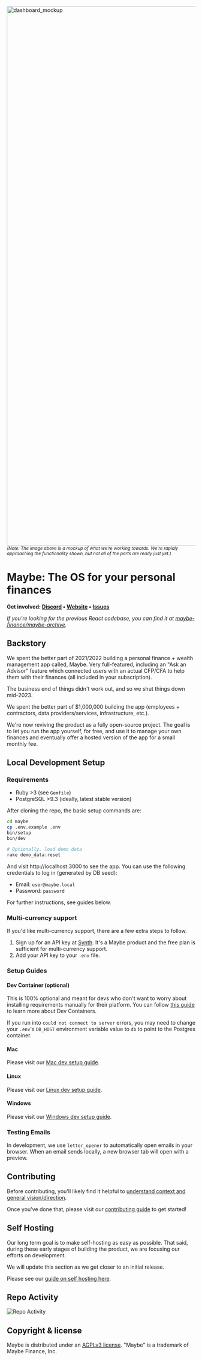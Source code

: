 <img width="1440" alt="dashboard_mockup" src="https://github.com/maybe-finance/maybe/assets/35243/a7763d0e-a942-42db-bde7-eb8d28106917">
<sup><i>(Note: The image above is a mockup of what we're working towards. We're rapidly approaching the functionality shown, but not all of the parts are ready just yet.)</i></sup>

# Maybe: The OS for your personal finances

<b>Get involved: [Discord](https://link.maybe.co/discord) • [Website](https://maybe.co) • [Issues](https://github.com/maybe-finance/maybe/issues)</b>

_If you're looking for the previous React codebase, you can find it at [maybe-finance/maybe-archive](https://github.com/maybe-finance/maybe-archive)._

## Backstory

We spent the better part of 2021/2022 building a personal finance + wealth management app called, Maybe. Very full-featured, including an "Ask an Advisor" feature which connected users with an actual CFP/CFA to help them with their finances (all included in your subscription).

The business end of things didn't work out, and so we shut things down mid-2023.

We spent the better part of $1,000,000 building the app (employees + contractors, data providers/services, infrastructure, etc.).

We're now reviving the product as a fully open-source project. The goal is to let you run the app yourself, for free, and use it to manage your own finances and eventually offer a hosted version of the app for a small monthly fee.

## Local Development Setup

### Requirements

- Ruby >3 (see `Gemfile`)
- PostgreSQL >9.3 (ideally, latest stable version)

After cloning the repo, the basic setup commands are:

```sh
cd maybe
cp .env.example .env
bin/setup
bin/dev

# Optionally, load demo data
rake demo_data:reset
```

And visit http://localhost:3000 to see the app. You can use the following credentials to log in (generated by DB seed):

- Email: `user@maybe.local`
- Password: `password`

For further instructions, see guides below.

### Multi-currency support

If you'd like multi-currency support, there are a few extra steps to follow.

1. Sign up for an API key at [Synth](https://synthfinance.com). It's a Maybe product and the free plan is sufficient for multi-currency support.
2. Add your API key to your `.env` file.

### Setup Guides

#### Dev Container (optional)

This is 100% optional and meant for devs who don't want to worry about installing requirements manually for their platform. You can follow [this guide](https://code.visualstudio.com/docs/devcontainers/containers) to learn more about Dev Containers.

If you run into `could not connect to server` errors, you may need to change your `.env`'s `DB_HOST` environment variable value to `db` to point to the Postgres container.

#### Mac

Please visit our [Mac dev setup guide](https://github.com/maybe-finance/maybe/wiki/Mac-Dev-Setup-Guide).

#### Linux

Please visit our [Linux dev setup guide](https://github.com/maybe-finance/maybe/wiki/Linux-Dev-Setup-Guide).

#### Windows

Please visit our [Windows dev setup guide](https://github.com/maybe-finance/maybe/wiki/Windows-Dev-Setup-Guide).

### Testing Emails

In development, we use `letter_opener` to automatically open emails in your browser. When an email sends locally, a new browser tab will open with a preview.

## Contributing

Before contributing, you'll likely find it helpful to [understand context and general vision/direction](https://github.com/maybe-finance/maybe/wiki).

Once you've done that, please visit our [contributing guide](https://github.com/maybe-finance/maybe/blob/main/CONTRIBUTING.md) to get started!

## Self Hosting

Our long term goal is to make self-hosting as easy as possible. That said, during these early stages of building the product, we are focusing our efforts on development.

We will update this section as we get closer to an initial release.

Please see our [guide on self hosting here](https://github.com/maybe-finance/maybe/wiki/Self-Hosting-Setup-Guide).

## Repo Activity

![Repo Activity](https://repobeats.axiom.co/api/embed/7866c9790deba0baf63ca1688b209130b306ea4e.svg "Repobeats analytics image")

## Copyright & license

Maybe is distributed under an [AGPLv3 license](https://github.com/maybe-finance/maybe/blob/main/LICENSE). "Maybe" is a trademark of Maybe Finance, Inc.
